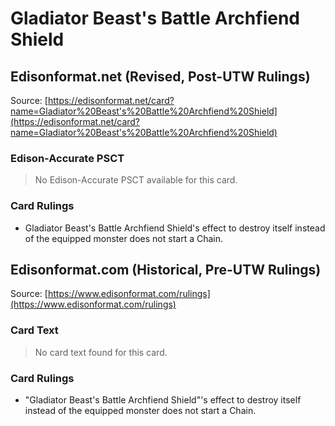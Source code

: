 # Gladiator Beast's Battle Archfiend Shield

## Edisonformat.net (Revised, Post-UTW Rulings)

Source: [https://edisonformat.net/card?name=Gladiator%20Beast's%20Battle%20Archfiend%20Shield](https://edisonformat.net/card?name=Gladiator%20Beast's%20Battle%20Archfiend%20Shield)

### Edison-Accurate PSCT

> No Edison-Accurate PSCT available for this card.

### Card Rulings

*   Gladiator Beast's Battle Archfiend Shield's effect to destroy itself instead of the equipped monster does not start a Chain.


## Edisonformat.com (Historical, Pre-UTW Rulings)

Source: [https://www.edisonformat.com/rulings](https://www.edisonformat.com/rulings)

### Card Text

> No card text found for this card.

### Card Rulings

*   "Gladiator Beast's Battle Archfiend Shield"'s effect to destroy itself instead of the equipped monster does not start a Chain.


